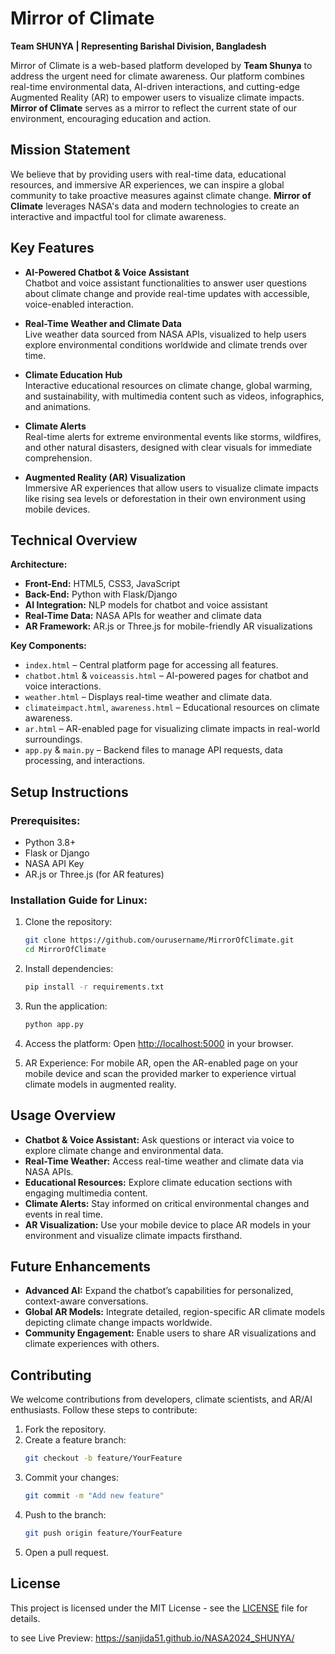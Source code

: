 # Mirror of Climate

**Team SHUNYA | Representing Barishal Division, Bangladesh**

Mirror of Climate is a web-based platform developed by **Team Shunya** to address the urgent need for climate awareness. Our platform combines real-time environmental data, AI-driven interactions, and cutting-edge Augmented Reality (AR) to empower users to visualize climate impacts. **Mirror of Climate** serves as a mirror to reflect the current state of our environment, encouraging education and action.

## Mission Statement
We believe that by providing users with real-time data, educational resources, and immersive AR experiences, we can inspire a global community to take proactive measures against climate change. **Mirror of Climate** leverages NASA's data and modern technologies to create an interactive and impactful tool for climate awareness.

## Key Features
- **AI-Powered Chatbot & Voice Assistant**  
  Chatbot and voice assistant functionalities to answer user questions about climate change and provide real-time updates with accessible, voice-enabled interaction.
  
- **Real-Time Weather and Climate Data**  
  Live weather data sourced from NASA APIs, visualized to help users explore environmental conditions worldwide and climate trends over time.
  
- **Climate Education Hub**  
  Interactive educational resources on climate change, global warming, and sustainability, with multimedia content such as videos, infographics, and animations.
  
- **Climate Alerts**  
  Real-time alerts for extreme environmental events like storms, wildfires, and other natural disasters, designed with clear visuals for immediate comprehension.
  
- **Augmented Reality (AR) Visualization**  
  Immersive AR experiences that allow users to visualize climate impacts like rising sea levels or deforestation in their own environment using mobile devices.

## Technical Overview

**Architecture:**  
- **Front-End:** HTML5, CSS3, JavaScript  
- **Back-End:** Python with Flask/Django  
- **AI Integration:** NLP models for chatbot and voice assistant  
- **Real-Time Data:** NASA APIs for weather and climate data  
- **AR Framework:** AR.js or Three.js for mobile-friendly AR visualizations  

**Key Components:**
- `index.html` – Central platform page for accessing all features.
- `chatbot.html` & `voiceassis.html` – AI-powered pages for chatbot and voice interactions.
- `weather.html` – Displays real-time weather and climate data.
- `climateimpact.html`, `awareness.html` – Educational resources on climate awareness.
- `ar.html` – AR-enabled page for visualizing climate impacts in real-world surroundings.
- `app.py` & `main.py` – Backend files to manage API requests, data processing, and interactions.

## Setup Instructions

### Prerequisites:
- Python 3.8+
- Flask or Django
- NASA API Key
- AR.js or Three.js (for AR features)

### Installation Guide for Linux:

1. Clone the repository:
    ```bash
    git clone https://github.com/ourusername/MirrorOfClimate.git
    cd MirrorOfClimate
    ```
2. Install dependencies:
    ```bash
    pip install -r requirements.txt
    ```
3. Run the application:
    ```bash
    python app.py
    ```
4. Access the platform:
    Open [http://localhost:5000](http://localhost:5000) in your browser.
    
5. AR Experience:
    For mobile AR, open the AR-enabled page on your mobile device and scan the provided marker to experience virtual climate models in augmented reality.

## Usage Overview

- **Chatbot & Voice Assistant:** Ask questions or interact via voice to explore climate change and environmental data.
- **Real-Time Weather:** Access real-time weather and climate data via NASA APIs.
- **Educational Resources:** Explore climate education sections with engaging multimedia content.
- **Climate Alerts:** Stay informed on critical environmental changes and events in real time.
- **AR Visualization:** Use your mobile device to place AR models in your environment and visualize climate impacts firsthand.

## Future Enhancements
- **Advanced AI:** Expand the chatbot’s capabilities for personalized, context-aware conversations.
- **Global AR Models:** Integrate detailed, region-specific AR climate models depicting climate change impacts worldwide.
- **Community Engagement:** Enable users to share AR visualizations and climate experiences with others.

## Contributing
We welcome contributions from developers, climate scientists, and AR/AI enthusiasts. Follow these steps to contribute:
1. Fork the repository.
2. Create a feature branch:
    ```bash
    git checkout -b feature/YourFeature
    ```
3. Commit your changes:
    ```bash
    git commit -m "Add new feature"
    ```
4. Push to the branch:
    ```bash
    git push origin feature/YourFeature
    ```
5. Open a pull request.

## License
This project is licensed under the MIT License - see the [LICENSE](LICENSE) file for details.


to see Live Preview: https://sanjida51.github.io/NASA2024_SHUNYA/
